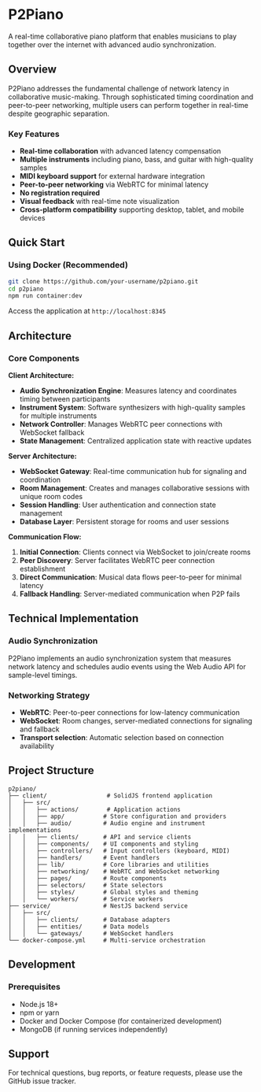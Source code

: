 # P2Piano

A real-time collaborative piano platform that enables musicians to play together over the internet with advanced audio synchronization.

## Overview

P2Piano addresses the fundamental challenge of network latency in collaborative music-making. Through sophisticated timing coordination and peer-to-peer networking, multiple users can perform together in real-time despite geographic separation.

### Key Features

- **Real-time collaboration** with advanced latency compensation
- **Multiple instruments** including piano, bass, and guitar with high-quality samples
- **MIDI keyboard support** for external hardware integration
- **Peer-to-peer networking** via WebRTC for minimal latency
- **No registration required**
- **Visual feedback** with real-time note visualization
- **Cross-platform compatibility** supporting desktop, tablet, and mobile devices

## Quick Start

### Using Docker (Recommended)

```bash
git clone https://github.com/your-username/p2piano.git
cd p2piano
npm run container:dev
```

Access the application at `http://localhost:8345`


## Architecture

### Core Components

**Client Architecture:**
- **Audio Synchronization Engine**: Measures latency and coordinates timing between participants
- **Instrument System**: Software synthesizers with high-quality samples for multiple instruments
- **Network Controller**: Manages WebRTC peer connections with WebSocket fallback
- **State Management**: Centralized application state with reactive updates

**Server Architecture:**
- **WebSocket Gateway**: Real-time communication hub for signaling and coordination
- **Room Management**: Creates and manages collaborative sessions with unique room codes
- **Session Handling**: User authentication and connection state management
- **Database Layer**: Persistent storage for rooms and user sessions

**Communication Flow:**
1. **Initial Connection**: Clients connect via WebSocket to join/create rooms
2. **Peer Discovery**: Server facilitates WebRTC peer connection establishment
3. **Direct Communication**: Musical data flows peer-to-peer for minimal latency
4. **Fallback Handling**: Server-mediated communication when P2P fails

## Technical Implementation

### Audio Synchronization

P2Piano implements an audio synchronization system that measures network latency and schedules audio events using the Web Audio API for sample-level timings.

### Networking Strategy

- **WebRTC**: Peer-to-peer connections for low-latency communication
- **WebSocket**: Room changes, server-mediated connections for signaling and fallback
- **Transport selection**: Automatic selection based on connection availability

## Project Structure

```
p2piano/
├── client/                 # SolidJS frontend application
│   ├── src/
│   │   ├── actions/        # Application actions
│   │   ├── app/           # Store configuration and providers
│   │   ├── audio/         # Audio engine and instrument implementations
│   │   ├── clients/       # API and service clients
│   │   ├── components/    # UI components and styling
│   │   ├── controllers/   # Input controllers (keyboard, MIDI)
│   │   ├── handlers/      # Event handlers
│   │   ├── lib/           # Core libraries and utilities
│   │   ├── networking/    # WebRTC and WebSocket networking
│   │   ├── pages/         # Route components
│   │   ├── selectors/     # State selectors
│   │   ├── styles/        # Global styles and theming
│   │   └── workers/       # Service workers
├── service/               # NestJS backend service
│   ├── src/
│   │   ├── clients/       # Database adapters
│   │   ├── entities/      # Data models
│   │   └── gateways/      # WebSocket handlers
└── docker-compose.yml     # Multi-service orchestration
```

## Development

### Prerequisites

- Node.js 18+
- npm or yarn
- Docker and Docker Compose (for containerized development)
- MongoDB (if running services independently)

## Support

For technical questions, bug reports, or feature requests, please use the GitHub issue tracker.
